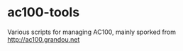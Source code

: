 ac100-tools
===========

Various scripts for managing AC100, mainly sporked from http://ac100.grandou.net
